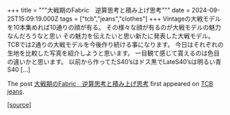 +++
title = """大戦期のFabric　逆算思考と積み上げ思考"""
date = 2024-09-25T15:09:19.000Z
tags = ["tcb","jeans","clothes"]
+++
Vintageの大戦モデルを10本集めれば10通りの顔が有る。 その様々な顔が有るのが大戦モデルの魅力なんだろうなと思い その魅力を伝えたいと思い新たに発表した大戦モデル。 TCBでは2通りの大戦モデルを今後作り続ける事になります。 今日はそれぞれの生地を比較した写真を紹介しようと思います。 一目観て感じて貰えるのは色目の違いかと思います。 以前から作ってたS40’sはドス黒でLateS40’sは明るい青 S40 \[…\]

The post [大戦期のFabric　逆算思考と積み上げ思考](http://tcbjeans.com/2024/09/26/49268) first appeared on [TCB jeans](http://tcbjeans.com).

[[source]](http://tcbjeans.com/2024/09/26/49268)
